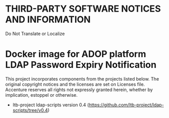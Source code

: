 # THIRD-PARTY SOFTWARE NOTICES AND INFORMATION
Do Not Translate or Localize

# Docker image for ADOP platform LDAP Password Expiry Notification
This project incorporates components from the projects listed below. The original copyright notices and the licenses are set on Licenses file. Accenture reserves all rights not expressly granted herein, whether by implication, estoppel or otherwise.

- ltb-project ldap-scripts version 0.4 (https://github.com/ltb-project/ldap-scripts/tree/v0.4)
